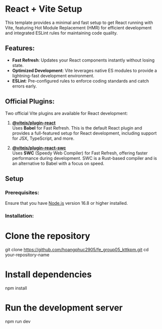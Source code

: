 # React + Vite Setup

This template provides a minimal and fast setup to get React running with Vite, featuring Hot Module Replacement (HMR) for efficient development and integrated ESLint rules for maintaining code quality.

## Features:

- **Fast Refresh**: Updates your React components instantly without losing state.
- **Optimized Development**: Vite leverages native ES modules to provide a lightning-fast development environment.
- **ESLint**: Pre-configured rules to enforce coding standards and catch errors early.

## Official Plugins:

Two official Vite plugins are available for React development:

1. **[@vitejs/plugin-react](https://github.com/vitejs/vite-plugin-react/blob/main/packages/plugin-react/README.md)**  
   Uses **Babel** for Fast Refresh. This is the default React plugin and provides a full-featured setup for React development, including support for JSX, TypeScript, and more.

2. **[@vitejs/plugin-react-swc](https://github.com/vitejs/vite-plugin-react-swc)**  
   Uses **SWC** (Speedy Web Compiler) for Fast Refresh, offering faster performance during development. SWC is a Rust-based compiler and is an alternative to Babel with a focus on speed.

## Setup

### Prerequisites:

Ensure that you have [Node.js](https://nodejs.org/) version 16.8 or higher installed.

### Installation:

# Clone the repository

git clone https://github.com/hoangphuc2905/fe_group05_kttkpm.git
cd your-repository-name

# Install dependencies

npm install

# Run the development server

npm run dev
